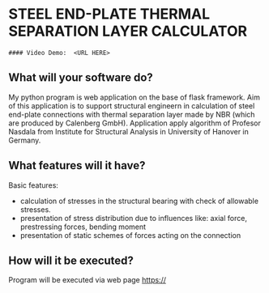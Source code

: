 # STEEL END-PLATE THERMAL SEPARATION LAYER CALCULATOR
    #### Video Demo:  <URL HERE>

## What will your software do?
My python program is web application on the base of flask framework. Aim of this application is to support structural engineern in calculation of steel end-plate connections with thermal separation layer made by NBR (which are produced by Calenberg GmbH). Application apply algorithm of Profesor Nasdala from Institute for Structural Analysis in University of Hanover in Germany.
    
## What features will it have?
Basic features:
- calculation of stresses in the structural bearing with check of allowable stresses.
- presentation of stress distribution due to influences like: axial force, prestressing forces, bending moment
- presentation of static schemes of forces acting on the connection

## How will it be executed?
Program will be executed via web page [https://](https://codin.com.pl/)
